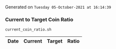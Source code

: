 Generated on `Tuesday 05-October-2021 at 16:14:39`

### Current to Target Coin Ratio
`current_coin_ratio.sh`

Date|Current|Target|Ratio
---|---|---|---
